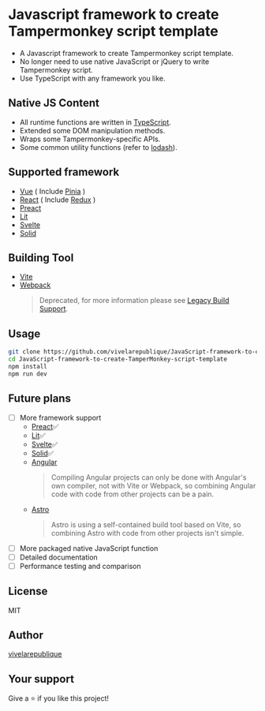 # Javascript framework to create Tampermonkey script template

- A Javascript framework to create Tampermonkey script template.
- No longer need to use native JavaScript or jQuery to write Tampermonkey script.
- Use TypeScript with any framework you like.

## Native JS Content

- All runtime functions are written in [TypeScript](https://github.com/microsoft/TypeScript).
- Extended some DOM manipulation methods.
- Wraps some Tampermonkey-specific APIs.
- Some common utility functions (refer to [lodash](https://github.com/lodash/lodash)).

## Supported framework

- [Vue](https://github.com/vuejs/vue) ( Include [Pinia](https://github.com/vuejs/pinia) )
- [React](https://github.com/facebook/react) ( Include [Redux](https://github.com/reduxjs/redux) )
- [Preact](https://github.com/preactjs/preact)
- [Lit](https://github.com/lit/lit)
- [Svelte](https://github.com/sveltejs/svelte)
- [Solid](https://github.com/solidjs/solid)

## Building Tool

- [Vite](https://github.com/vitejs/vite)
- [Webpack](https://github.com/webpack/webpack)
  > Deprecated, for more information please see [Legacy Build Support](https://github.com/vivelarepublique/JavaScript-framework-to-create-TamperMonkey-script-template/blob/main/archive/Legacy%20Build%20Support.md).

## Usage

```bash
git clone https://github.com/vivelarepublique/JavaScript-framework-to-create-TamperMonkey-script-template
cd JavaScript-framework-to-create-TamperMonkey-script-template
npm install
npm run dev
```

## Future plans

- [ ] More framework support
  - [Preact](https://github.com/preactjs/preact)✅
  - [Lit](https://github.com/lit/lit)✅
  - [Svelte](https://github.com/sveltejs/svelte)✅
  - [Solid](https://github.com/solidjs/solid)✅
  - [Angular](https://github.com/angular/angular)
    > Compiling Angular projects can only be done with Angular's own compiler, not with Vite or Webpack, so combining Angular code with code from other projects can be a pain.
  - [Astro](https://github.com/withastro/astro)
    > Astro is using a self-contained build tool based on Vite, so combining Astro with code from other projects isn't simple.
- [ ] More packaged native JavaScript function
- [ ] Detailed documentation
- [ ] Performance testing and comparison

## License

MIT

## Author

[vivelarepublique](https://github.com/vivelarepublique)

<!-- ## Contributing

Contributions are welcome! Please read the [contribution guidelines](https://github.com/vivelarepublique/vue-or-react-create-tampermonkey-script-template/blob/main/CONTRIBUTING.md) first -->

## Your support

Give a ⭐️ if you like this project!

